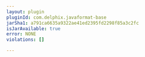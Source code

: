 ```yaml
---
layout: plugin
pluginId: com.delphix.javaformat-base
jarSha1: a791ca6635a9322ae41ed2395fd2298f85a3c2fc
isJarAvailable: true
error: NONE
violations: []

---
```


